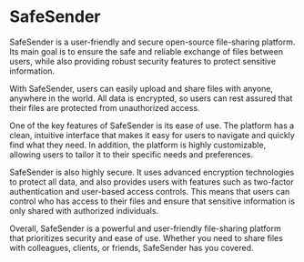 # SafeSender
SafeSender is a user-friendly and secure open-source file-sharing platform. Its main goal is to ensure the safe and reliable exchange of files between users, while also providing robust security features to protect sensitive information.

With SafeSender, users can easily upload and share files with anyone, anywhere in the world. All data is encrypted, so users can rest assured that their files are protected from unauthorized access.

One of the key features of SafeSender is its ease of use. The platform has a clean, intuitive interface that makes it easy for users to navigate and quickly find what they need. In addition, the platform is highly customizable, allowing users to tailor it to their specific needs and preferences.

SafeSender is also highly secure. It uses advanced encryption technologies to protect all data, and also provides users with features such as two-factor authentication and user-based access controls. This means that users can control who has access to their files and ensure that sensitive information is only shared with authorized individuals.

Overall, SafeSender is a powerful and user-friendly file-sharing platform that prioritizes security and ease of use. Whether you need to share files with colleagues, clients, or friends, SafeSender has you covered.
